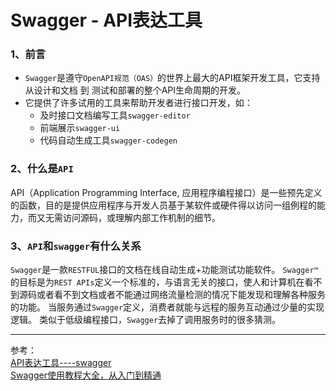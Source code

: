 # Swagger - API表达工具

### 1、前言
- `Swagger`是遵守`OpenAPI规范（OAS）`的世界上最大的API框架开发工具，它支持从设计和文档 到 测试和部署的整个API生命周期的开发。
- 它提供了许多试用的工具来帮助开发者进行接口开发，如：
    - 及时接口文档编写工具`swagger-editor`
    - 前端展示`swagger-ui`
    - 代码自动生成工具`swagger-codegen`

### 2、什么是`API`
API（Application Programming Interface, 应用程序编程接口）是一些预先定义的函数，目的是提供应用程序与开发人员基于某软件或硬件得以访问一组例程的能力，而又无需访问源码，或理解内部工作机制的细节。


### 3、`API`和`swagger`有什么关系
`Swagger`是一款`RESTFUL`接口的文档在线自动生成+功能测试功能软件。
`Swagger™`的目标是为`REST APIs`定义一个标准的，与语言无关的接口，使人和计算机在看不到源码或者看不到文档或者不能通过网络流量检测的情况下能发现和理解各种服务的功能。
当服务通过`Swagger`定义，消费者就能与远程的服务互动通过少量的实现逻辑。
类似于低级编程接口，`Swagger`去掉了调用服务时的很多猜测。 

---
参考：    
[API表达工具----swagger](https://blog.csdn.net/zmh458/article/details/78766895)       
[Swagger使用教程大全，从入门到精通](https://www.cnblogs.com/shamo89/p/7680629.html)       
